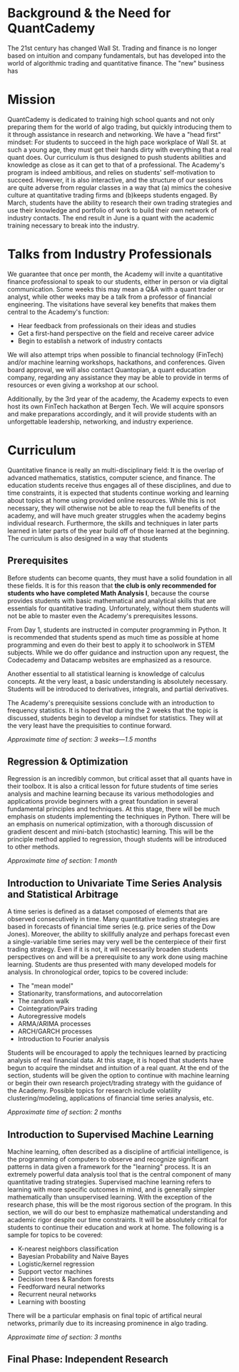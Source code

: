 # Background & the Need for QuantCademy

The 21st century has changed Wall St. Trading and finance is no longer based on intuition and company fundamentals, but has developed into the world of algorithmic trading and quantitative finance. The "new" business has

# Mission

QuantCademy is dedicated to training high school quants and not only preparing them for the world of algo trading, but quickly introducing them to it through assistance in research and networking. We have a "head first" mindset: For students to succeed in the high pace workplace of Wall St. at such a young age, they must get their hands dirty with everything that a real quant does. Our curriculum is thus designed to push students abilities and knowledge as close as it can get to that of a professional. The Academy's program is indeed ambitious, and relies on students' self-motivation to succeed. However, it is also interactive, and the structure of our sessions are quite adverse from regular classes in a way that (a) mimics the cohesive culture at quantitative trading firms and (b)keeps students engaged. By March, students have the ability to research their own trading strategies and use their knowledge and portfolio of work to build their own network of industry contacts. The end result in June is a quant with the academic training necessary to break into the industry.

# Talks from Industry Professionals

We guarantee that once per month, the Academy will invite a quantitative finance professional to speak to our students, either in person or via digital communication. Some weeks this may mean a Q&A with a quant trader or analyst, while other weeks may be a talk from a professor of financial engineering. The visitations have several key benefits that makes them central to the Academy's function:
- Hear feedback from professionals on their ideas and studies
- Get a first-hand perspective on the field and receive career advice
- Begin to establish a network of industry contacts

We will also attempt trips when possible to financial technology (FinTech) and/or machine learning workshops, hackathons, and conferences. Given board approval, we will also contact Quantopian, a quant education company, regarding any assistance they may be able to provide in terms of resources or even giving a workshop at our school. 

Additionally, by the 3rd year of the academy, the Academy expects to even host its own FinTech hackathon at Bergen Tech. We will acquire sponsors and make preparations accordingly, and it will provide students with an unforgettable leadership, networking, and industry experience.

# Curriculum
Quantitative finance is really an multi-disciplinary field: It is the overlap of advanced mathematics, statistics, computer science, and finance. The education students receive thus engages all of these disciplines, and due to time constraints, it is expected that students continue working and learning about topics at home using provided online resources. While this is not necessary, they will otherwise not be able to reap the full benefits of the academy, and will have much greater struggles when the academy begins individual research. Furthermore, the skills and techniques in later parts learned in later parts of the year build off of those learned at the beginning. The curriculum is also designed in a way that students 

## Prerequisites
Before students can become quants, they must have a solid foundation in all these fields. It is for this reason that __the club is only recommended for students who have completed Math Analysis I__, because the course provides students with basic mathematical and analytical skills that are essentials for quantitative trading. Unfortunately, without them students will not be able to master even the Academy's prerequisites lessons.

From Day 1, students are instructed in computer programming in Python. It is recommended that students spend as much time as possible at home programming and even do their best to apply it to schoolwork in STEM subjects. While we do offer guidance and instruction upon any request, the Codecademy and Datacamp websites are emphasized as a resource.

Another essential to all statistical learning is knowledge of calculus concepts. At the very least, a basic understanding is absolutely necessary. Students will be introduced to derivatives, integrals, and partial derivatives.

The Academy's prerequisite sessions conclude with an introduction to frequency statistics. It is hoped that during the 2 weeks that the topic is discussed, students begin to develop a mindset for statistics. They will at the very least have the prequisities to continue forward.

*Approximate time of section: 3 weeks—1.5 months*

## Regression & Optimization
Regression is an incredibly common, but critical asset that all quants have in their toolbox. It is also a critical lesson for future students of time series analysis and machine learning because its various methodologies and applications provide beginners with a great foundation in several fundamental principles and techniques. At this stage, there will be much emphasis on students implementing the techniques in Python. There will be an emphasis on numerical optimization, with a thorough discussion of gradient descent and mini-batch (stochastic) learning. This will be the principle method applied to regression, though students will be introduced to other methods.

*Approximate time of section: 1 month*

## Introduction to Univariate Time Series Analysis and Statistical Arbitrage
A time series is defined as a dataset composed of elements that are observed consecutively in time. Many quantitative trading strategies are based in forecasts of financial time series (e.g. price series of the Dow Jones). Moreover, the ability to skillfully analyze and perhaps forecast even a single-variable time series may very well be the centerpiece of their first trading strategy. Even if it is not, it will necessarily broaden students perspectives on and will be a prerequisite to any work done using machine learning. Students are thus presented with many developed models for analysis. In chronological order, topics to be covered include:
- The "mean model"
- Stationarity, transformations, and autocorrelation
- The random walk
- Cointegration/Pairs trading
- Autoregressive models
- ARMA/ARIMA processes
- ARCH/GARCH processes
- Introduction to Fourier analysis

Students will be encouraged to apply the techniques learned by practicing analysis of real financial data. At this stage, it is hoped that students have begun to acquire the mindset and intuition of a real quant. At the end of the section, students will be given the option to continue with machine learning or begin their own research project/trading strategy with the guidance of the Academy. Possible topics for research include volatility clustering/modeling, applications of financial time series analysis, etc.

*Approximate time of section: 2 months*

## Introduction to Supervised Machine Learning
Machine learning, often described as a discipline of artificial intelligence, is the programming of computers to observe and recognize significant patterns in data given a framework for the "learning" process. It is an extremely powerful data analysis tool that is the central component of many quantitative trading strategies. Supervised machine learning refers to learning with more specific outcomes in mind, and is generally simpler mathematically than unsupervised learning. With the exception of the research phase, this will be the most rigorous section of the program. In this section, we will do our best to emphasize mathematical understanding and academic rigor despite our time constraints. It will be absolutely critical for students to continue their education and work at home. The following is a sample for topics to be covered:
- K-nearest neighbors classification
- Bayesian Probability and Naive Bayes
- Logistic/kernel regression
- Support vector machines
- Decision trees & Random forests
- Feedforward neural networks
- Recurrent neural networks
- Learning with boosting

There will be a particular emphasis on final topic of artifical neural networks, primarily due to its increasing prominence in algo trading. 

*Approximate time of section: 3 months*

## Final Phase: Independent Research
